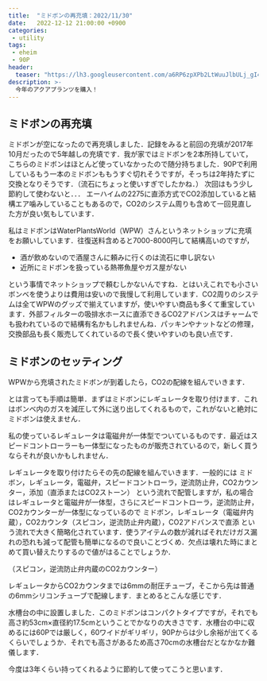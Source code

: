 ```yaml
---
title:  "ミドボンの再充填：2022/11/30"
date:   2022-12-12 21:00:00 +0900
categories: 
 - utility
tags:
 - eheim
 - 90P
header:
  teaser: "https://lh3.googleusercontent.com/a6RP6zpXPb2LtWuuJlbULj_gI4FTbKQfGV4dNfFMWDJovLy_VDSQyHb3ZXQel_VvE644jZDR4EIQt8dXP4il6DMgz1f8zAPew0cPgKaf6RLy6benKIVVw_Awq6mmV5m0iaLwsCKl=s0"
description: >-
  今年のアクアプランツを購入！
---
```


## ミドボンの再充填

ミドボンが空になったので再充填しました．記録をみると前回の充填が2017年10月だったので5年越しの充填です．我が家ではミドボンを2本所持していて，こちらのミドボンはほとんど使っていなかったので随分持ちました．90Pで利用しているもう一本のミドボンももうすぐ切れそうですが，そっちは2年持たずに交換となりそうです．（流石にちょっと使いすぎでしたかね．） 次回はもう少し節約して使わないと．．． エーハイムの2275に直添方式でCO2添加していると結構エア噛みしていることもあるので，CO2のシステム周りも含めて一回見直した方が良い気もしています．

私はミドボンはWaterPlantsWorld（WPW）さんというネットショップに充填をお願いしています．往復送料含めると7000-8000円して結構高いのですが，

- 酒が飲めないので酒屋さんに頼みに行くのは流石に申し訳ない
- 近所にミドボンを扱っている熱帯魚屋やガス屋がない

という事情でネットショップで頼むしかないんですね．とはいえこれでも小さいボンベを使うよりは費用は安いので我慢して利用しています．CO2周りのシステムは全てWPWのグッズで揃えていますが，使いやすい商品も多くて重宝しています．外部フィルターの吸排水ホースに直添できるCO2アドバンスはチャームでも扱われているので結構有名かもしれませんね．パッキンやナットなどの修理，交換部品も長く販売してくれているので長く使いやすいのも良い点です．


## ミドボンのセッティング

WPWから充填されたミドボンが到着したら，CO2の配線を組んでいきます．


とは言っても手順は簡単．まずはミドボンにレギュレータを取り付けます．これはボンベ内のガスを減圧して外に送り出してくれるもので，これがないと絶対にミドボンは使えません．



私の使っているレギュレータは電磁弁が一体型でついているものです．最近はスピードコントローラーも一体型になったものが販売されているので，新しく買うならそれが良いかもしれません．



レギュレータを取り付けたらその先の配線を組んでいきます．一般的には
ミドボン，レギュレータ，電磁弁，スピードコントローラ，逆流防止弁，CO2カウンター，添加（直添またはCO2ストーン）
という流れで配管しますが，私の場合はレギュレータと電磁弁が一体型，さらにスピードコントローラ，逆流防止弁，CO2カウンターが一体型になっているので
ミドボン，レギュレータ（電磁弁内蔵），CO2カウンタ（スピコン，逆流防止弁内蔵），CO2アドバンスで直添
という流れで大きく簡略化されています．使うアイテムの数が減ればそれだけガス漏れの恐れも減って配管も簡単になるので良いことづくめ．欠点は壊れた時にまとめて買い替えたりするので値がはることでしょうか．


（スピコン，逆流防止弁内蔵のCO2カウンター）

レギュレータからCO2カウンタまでは6mmの耐圧チューブ，そこから先は普通の6mmシリコンチューブで配線します．まとめるとこんな感じです．




水槽台の中に設置しました．このミドボンはコンパクトタイプですが，それでも高さ約53cm×直径約17.5cmということでかなりの大きさです．水槽台の中に収めるには60Pでは厳しく，60ワイドがギリギリ，90Pからは少し余裕が出てくるくらいでしょうか．それでも高さがあるため高さ70cmの水槽台だとなかなか難儀します．



今度は3年くらい持ってくれるように節約して使ってこうと思います．



